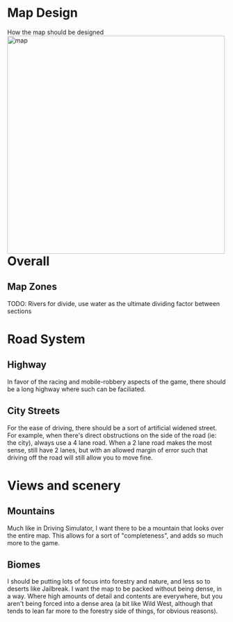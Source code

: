 # Map Design
How the map should be designed
<img src="https://cdn.discordapp.com/attachments/734952768187400292/1098203534421397635/Untitled2.png"
     alt="map"
     style="float: left; margin-right: 10px;"
     width="500" height="500"
      />


# Overall
## Map Zones
TODO: Rivers for divide, use water as the ultimate dividing factor between sections

# Road System
## Highway
In favor of the racing and mobile-robbery aspects of the game, there should be a long highway where such can be faciliated.

## City Streets
For the ease of driving, there should be a sort of artificial widened street. For example, when there's direct obstructions on the side of the road (ie: the city), always use a 4 lane road. When a 2 lane road makes the most sense, still have 2 lanes, but with an allowed margin of error such that driving off the road will still allow you to move fine.


# Views and scenery
## Mountains
Much like in Driving Simulator, I want there to be a mountain that looks over the entire map. This allows for a sort of "completeness", and adds so much more to the game.

## Biomes
I should be putting lots of focus into forestry and nature, and less so to deserts like Jailbreak. I want the map to be packed without being dense, in a way. Where high amounts of detail and contents are everywhere, but you aren't being forced into a dense area (a bit like Wild West, although that tends to lean far more to the forestry side of things, for obvious reasons).